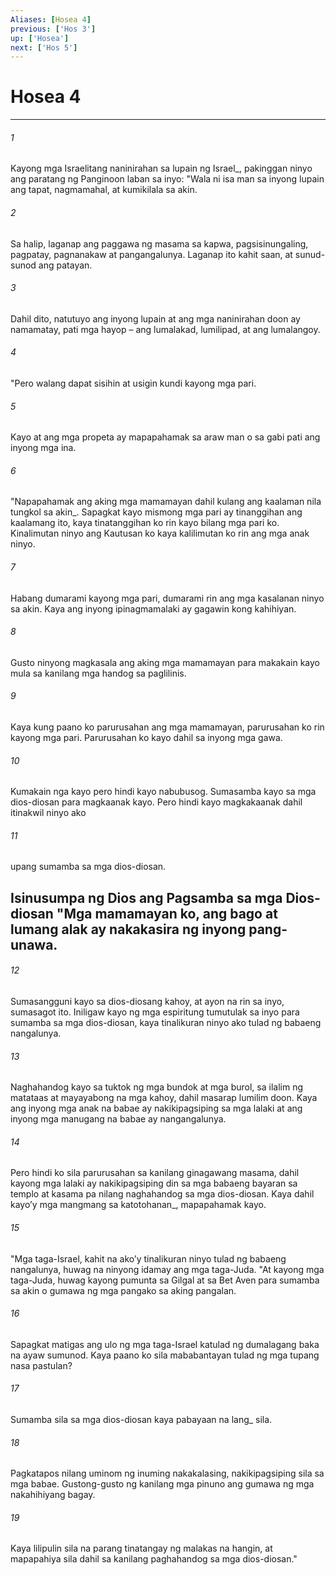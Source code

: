 ```yaml
---
Aliases: [Hosea 4]
previous: ['Hos 3']
up: ['Hosea']
next: ['Hos 5']
---
```

# Hosea 4

***






















###### 1 










Kayong mga Israelitang naninirahan sa lupain ng Israel_, pakinggan ninyo ang paratang ng Panginoon laban sa inyo: "Wala ni isa man sa inyong lupain ang tapat, nagmamahal, at kumikilala sa akin. 





















###### 2 










Sa halip, laganap ang paggawa ng masama sa kapwa, pagsisinungaling, pagpatay, pagnanakaw at pangangalunya. Laganap ito kahit saan, at sunud-sunod ang patayan. 





















###### 3 










Dahil dito, natutuyo ang inyong lupain at ang mga naninirahan doon ay namamatay, pati mga hayop – ang lumalakad, lumilipad, at ang lumalangoy. 





















###### 4 










"Pero walang dapat sisihin at usigin kundi kayong mga pari. 





















###### 5 










Kayo at ang mga propeta ay mapapahamak sa araw man o sa gabi pati ang inyong mga ina. 





















###### 6 










"Napapahamak ang aking mga mamamayan dahil kulang ang kaalaman nila tungkol sa akin_. Sapagkat kayo mismong mga pari ay tinanggihan ang kaalamang ito, kaya tinatanggihan ko rin kayo bilang mga pari ko. Kinalimutan ninyo ang Kautusan ko kaya kalilimutan ko rin ang mga anak ninyo. 





















###### 7 










Habang dumarami kayong mga pari, dumarami rin ang mga kasalanan ninyo sa akin. Kaya ang inyong ipinagmamalaki ay gagawin kong kahihiyan. 





















###### 8 










Gusto ninyong magkasala ang aking mga mamamayan para makakain kayo mula sa kanilang mga handog sa paglilinis. 





















###### 9 










Kaya kung paano ko parurusahan ang mga mamamayan, parurusahan ko rin kayong mga pari. Parurusahan ko kayo dahil sa inyong mga gawa. 





















###### 10 










Kumakain nga kayo pero hindi kayo nabubusog. Sumasamba kayo sa mga dios-diosan para magkaanak kayo. Pero hindi kayo magkakaanak dahil itinakwil ninyo ako 





















###### 11 










upang sumamba sa mga dios-diosan.

## Isinusumpa ng Dios ang Pagsamba sa mga Dios-diosan "Mga mamamayan ko, ang bago at lumang alak ay nakakasira ng inyong pang-unawa. 





















###### 12 










Sumasangguni kayo sa dios-diosang kahoy, at ayon na rin sa inyo, sumasagot ito. Iniligaw kayo ng mga espiritung tumutulak sa inyo para sumamba sa mga dios-diosan, kaya tinalikuran ninyo ako tulad ng babaeng nangalunya. 





















###### 13 










Naghahandog kayo sa tuktok ng mga bundok at mga burol, sa ilalim ng matataas at mayayabong na mga kahoy, dahil masarap lumilim doon. Kaya ang inyong mga anak na babae ay nakikipagsiping sa mga lalaki at ang inyong mga manugang na babae ay nangangalunya. 





















###### 14 










Pero hindi ko sila parurusahan sa kanilang ginagawang masama, dahil kayong mga lalaki ay nakikipagsiping din sa mga babaeng bayaran sa templo at kasama pa nilang naghahandog sa mga dios-diosan. Kaya dahil kayoʼy mga mangmang sa katotohanan_, mapapahamak kayo. 





















###### 15 










"Mga taga-Israel, kahit na akoʼy tinalikuran ninyo tulad ng babaeng nangalunya, huwag na ninyong idamay ang mga taga-Juda. "At kayong mga taga-Juda, huwag kayong pumunta sa Gilgal at sa Bet Aven para sumamba sa akin o gumawa ng mga pangako sa aking pangalan. 





















###### 16 










Sapagkat matigas ang ulo ng mga taga-Israel katulad ng dumalagang baka na ayaw sumunod. Kaya paano ko sila mababantayan tulad ng mga tupang nasa pastulan? 





















###### 17 










Sumamba sila sa mga dios-diosan kaya pabayaan na lang_ sila. 





















###### 18 










Pagkatapos nilang uminom ng inuming nakakalasing, nakikipagsiping sila sa mga babae. Gustong-gusto ng kanilang mga pinuno ang gumawa ng mga nakahihiyang bagay. 





















###### 19 










Kaya lilipulin sila na parang tinatangay ng malakas na hangin, at mapapahiya sila dahil sa kanilang paghahandog sa mga dios-diosan."
